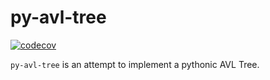 # py-avl-tree

[![codecov](https://codecov.io/gh/mendesmiguel/py-avl-tree/branch/master/graph/badge.svg)](https://codecov.io/gh/mendesmiguel/py-avl-tree)

`py-avl-tree` is an attempt to implement a pythonic AVL Tree.
